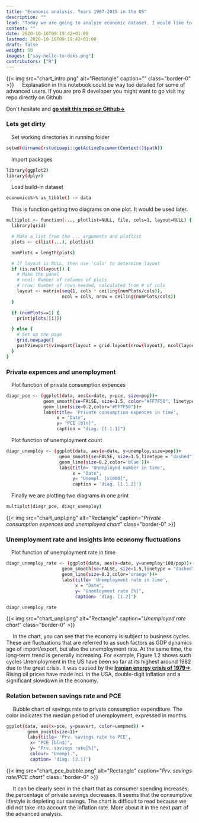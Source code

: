 ```yaml
---
title: "Economic analysis. Years 1967-2015 in the US"
description: ""
lead: "Today we are going to analyze economic dataset. I would like to get know this specific period somewhat more. I would concentrate on consumption expenses and unemployment. Then I would like to use <b>ggplot2</b> to draw charts and get some insights. I would also check if there are some recurring abnormalities."
content: ""
date: 2020-10-16T09:19:42+01:00
lastmod: 2020-10-16T09:19:42+01:00
draft: false
weight: 50
images: ["say-hello-to-doks.png"]
contributors: ["R"]
---
```

{{< img src="chart_intro.png" alt="Rectangle" caption="<em></em>" class="border-0" >}}
&emsp; Explanation in this notebook could be way too detailed for some of advanced users. If you are pro R developer you might want to go visit my repo directly on Github

Don't hesitate and <b><a href="https://github.com/zbigniewsztobryn/worksR/blob/main/Basic%20movie%20analytics%20using%20R.R" target="_blank"> go visit this repo on Github→</a></b>
### Lets get dirty
&emsp;Set working directories in running folder
```bash
setwd(dirname(rstudioapi::getActiveDocumentContext()$path))
```

&emsp;Import packages
```bash
library(ggplot2)
library(dplyr)
```

&emsp;Load build-in dataset
```bash
economics%>% as_tibble() -> data
```

&emsp;This is function getting two diagrams on one plot. It would be used later.
```bash
multiplot <- function(..., plotlist=NULL, file, cols=1, layout=NULL) {
  library(grid)

  # Make a list from the ... arguments and plotlist
  plots <- c(list(...), plotlist)

  numPlots = length(plots)

  # If layout is NULL, then use 'cols' to determine layout
  if (is.null(layout)) {
    # Make the panel
    # ncol: Number of columns of plots
    # nrow: Number of rows needed, calculated from # of cols
    layout <- matrix(seq(1, cols * ceiling(numPlots/cols)),
                     ncol = cols, nrow = ceiling(numPlots/cols))
  }

  if (numPlots==1) {
    print(plots[[1]])

  } else {
    # Set up the page
    grid.newpage()
    pushViewport(viewport(layout = grid.layout(nrow(layout), ncol(layout))))
  }
}
```
### Private expences and unemployment
&emsp;Plot function of private consumption expences
```bash
diagr_pce <- (ggplot(data, aes(x=date, y=pce, size=pop))+
              geom_smooth(se=FALSE, size=1.5, color="#FF7F50", linetype = "dashed")+
              geom_line(size=0.2,color="#FF7F50"))+
              labs(title= 'Private consumption expences in time',
                   x = "Date",
                   y= "PCE [bln]",
                   caption = "diag. [1.1.1]")
```
&emsp;Plot function of unemployment count
```bash
diagr_unemploy <- (ggplot(data, aes(x=date, y=unemploy,size=pop))+
                    geom_smooth(se=FALSE, size=1.5,linetype = "dashed")+
                    geom_line(size=0.2,color='blue'))+
                    labs(title= 'Unemployed number in time',
                         x = "Date",
                         y= "Unempl. [x1000]",
                         caption = 'diag. [1.1.2]')
```

&emsp;Finally we are plotting two diagrams in one print
```bash
multiplot(diagr_pce, diagr_unemploy)
```

{{< img src="chart_unpl.png" alt="Rectangle" caption="<em>Private consumption expences and unemployed chart</em>" class="border-0" >}}


### Unemployment rate and insights into economy fluctuations
&emsp;Plot function of unemployment rate in time
```bash
diagr_unemploy_rate <- (ggplot(data, aes(x=date, y=unemploy*100/pop))+
                     geom_smooth(se=FALSE, size=1.5,linetype = "dashed",color='orange')+
                     geom_line(size=0.2,color='orange'))+
                     labs(title= 'Unemployment rate in time',
                          x = "Date",
                          y= "Unemloyment rate [%]",
                          caption= 'diag. [1.2]')
```

```bash
diagr_unemploy_rate
```

{{< img src="chart_unpl.png" alt="Rectangle" caption="<em>Unemployed rate chart</em>" class="border-0" >}}

&emsp; In the chart, you can see that the economy is subject to business cycles.
These are fluctuations that are referred to as such factors as GDP dynamics
age of import/export, but also the unemployment rate.
At the same time, the long-term trend is generally increasing.
For example, Figure 1.2 shows such cycles
Unemployment in the US have been so far at its highest around 1982 due to the great crisis.
It was caused by the <b><a href="https://en.wikipedia.org/wiki/1979_oil_crisis" target="_blank">Iranian energy crisis of 1979→</a></b>. Rising oil prices have made
incl. in the USA, double-digit inflation and a significant slowdown in the economy.

### Relation between savings rate and PCE

&emsp; Bubble chart of savings rate to private consumption expenditure. The color indicates the median period of unemployment, expressed in months.
```bash
ggplot(data, aes(x=pce, y=psavert, color=uempmed)) +
        geom_point(size=1)+
        labs(title= 'Prv. savings rate to PCE',
         x= "PCE [bln$]",
         y= "Prv. savings rate[%]",
         colour= "Unempl.",
         caption= 'diag. [2.1]')
```


{{< img src="chart_pce_bubble.png" alt="Rectangle" caption="<em>Prv. savings rate/PCE chart</em>" class="border-0" >}}

&emsp; It can be clearly seen in the chart that as consumer spending increases, the percentage of private savings decreases. It seems that the consumptive lifestyle is depleting our savings. The chart is difficult to read because we did not take into account the inflation rate. More about it in the next part of the advanced analysis.



